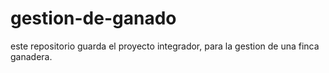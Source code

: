 # gestion-de-ganado
este repositorio guarda el proyecto integrador, para la gestion de una finca ganadera.
